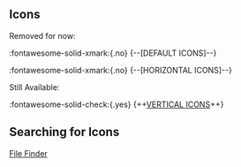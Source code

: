 Icons
---

Removed for now:

:fontawesome-solid-xmark:{.no}  {--[DEFAULT ICONS]--}
   
:fontawesome-solid-xmark:{.no}  {--[HORIZONTAL ICONS]--}

Still Available:
   
:fontawesome-solid-check:{.yes}   {++[VERTICAL ICONS](https://github.com/sodasoba1/NSW-Custom-Game-Icons/tree/main/Vertical)++}

Searching for Icons
---

   [File Finder](https://github.com/sodasoba1/NSW-Custom-Game-Icons/find/main)